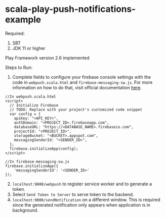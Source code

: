 # scala-play-push-notifications-example

Required:
1. SBT
2. JDK 11 or higher

Play Framework version 2.6 implemented

Steps to Run:
1. Complete fields to configure your firebase console settings with the code in ```webpush.scala.html``` and ```firebase-messaging-sw.js```. For more information on how to do that, visit official documentation [here](https://firebase.google.com/docs/web/setup).

```
//In webpush.scala.html 
<script>
  // Initialize Firebase
  // TODO: Replace with your project's customized code snippet
  var config = {
    apiKey: "<API_KEY>",
    authDomain: "<PROJECT_ID>.firebaseapp.com",
    databaseURL: "https://<DATABASE_NAME>.firebaseio.com",
    projectId: "<PROJECT_ID>",
    storageBucket: "<BUCKET>.appspot.com",
    messagingSenderId: "<SENDER_ID>",
  };
  firebase.initializeApp(config);
</script>
```

```
//In firebase-messaging-sw.js
firebase.initializeApp({
    'messagingSenderId': '<SENDER_ID>'
});
```

2. ```localhost:9000/webpush``` to register service worker and to generate a token. 
3. Select ```Send Token to Server``` to serve token to the backend.
4. ```localhost:9000/sendNotification``` on a different window. This is required since the generated notification only appears when application is in background. 

